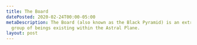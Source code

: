 ```yaml
---
title: The Board
datePosted: 2020-02-24T00:00-05:00
metaDescription: The Board (also known as the Black Pyramid) is an extradimensional being or
  group of beings existing within the Astral Plane.
layout: post
---
```


